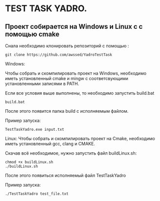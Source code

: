 # TEST TASK YADRO.

## Проект собирается на Windows и Linux c с помощью cmake

Снала необходимо клонировать репозиторий с помощью :
```
git clone https://github.com/awssed/YadroTestTask
```
Windows:

Чтобы собрать и скомпилировать проект на Windows, необходимо иметь установленный cmake и mingw с соответсвующими установленными записями в PATH.

Если все условия выше выполнены, то необходимо запустить build.bat
```
build.bat
```

После этого появится папка build c исполняемым файлом.

Пример запуска:
```
TestTaskYadro.exe input.txt
```

Linux:
Чтобы собрать и скомпилировать проект на Cmake, необходимо иметь установленный gcc, clang и CMAKE.

Скачав всё необходимое, нужно запустить файл buildLinux.sh:
```
chmod +x buildLinux.sh
./buildLinux.sh
```

После этого появиться исполняемый файл TestTaskYadro

Пример запуска:
```
./TestTaskYadro test_file.txt
```

